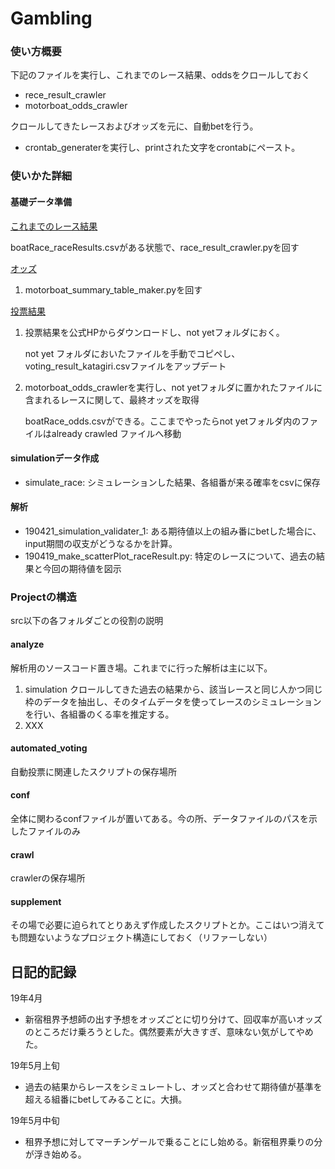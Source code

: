 # Gambling

### 使い方概要
下記のファイルを実行し、これまでのレース結果、oddsをクロールしておく
- rece_result_crawler
- motorboat_odds_crawler

クロールしてきたレースおよびオッズを元に、自動betを行う。
- crontab_generaterを実行し、printされた文字をcrontabにペースト。


### 使いかた詳細
#### 基礎データ準備
<u>これまでのレース結果</u>

boatRace_raceResults.csvがある状態で、race_result_crawler.pyを回す
 
<u>オッズ</u>
1. motorboat_summary_table_maker.pyを回す

<u>投票結果</u>
1. 投票結果を公式HPからダウンロードし、not yetフォルダにおく。

    not yet フォルダにおいたファイルを手動でコピペし、voting_result_katagiri.csvファイルをアップデート
    
2. motorboat_odds_crawlerを実行し、not yetフォルダに置かれたファイルに含まれるレースに関して、最終オッズを取得

    boatRace_odds.csvができる。ここまでやったらnot yetフォルダ内のファイルはalready crawled ファイルへ移動

#### simulationデータ作成
- simulate_race: シミュレーションした結果、各組番が来る確率をcsvに保存

#### 解析
- 190421_simulation_validater_1: ある期待値以上の組み番にbetした場合に、input期間の収支がどうなるかを計算。
- 190419_make_scatterPlot_raceResult.py: 特定のレースについて、過去の結果と今回の期待値を図示


### Projectの構造
src以下の各フォルダごとの役割の説明

#### analyze
解析用のソースコード置き場。これまでに行った解析は主に以下。
1. simulation
クロールしてきた過去の結果から、該当レースと同じ人かつ同じ枠のデータを抽出し、そのタイムデータを使ってレースのシミュレーションを行い、各組番のくる率を推定する。
2. XXX

#### automated_voting
自動投票に関連したスクリプトの保存場所

#### conf
全体に関わるconfファイルが置いてある。今の所、データファイルのパスを示したファイルのみ

#### crawl
crawlerの保存場所

#### supplement
その場で必要に迫られてとりあえず作成したスクリプトとか。ここはいつ消えても問題ないようなプロジェクト構造にしておく（リファーしない）


## 日記的記録
19年4月
- 新宿租界予想師の出す予想をオッズごとに切り分けて、回収率が高いオッズのところだけ乗ろうとした。偶然要素が大きすぎ、意味ない気がしてやめた。

19年5月上旬
- 過去の結果からレースをシミュレートし、オッズと合わせて期待値が基準を超える組番にbetしてみることに。大損。

19年5月中旬
- 租界予想に対してマーチンゲールで乗ることにし始める。新宿租界乗りの分が浮き始める。

